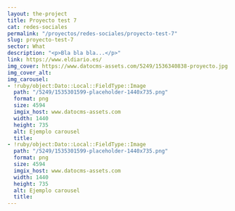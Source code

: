 ```yaml
---
layout: the-project
title: Proyecto test 7
cat: redes-sociales
permalink: "/proyectos/redes-sociales/proyecto-test-7"
slug: proyecto-test-7
sector: What
description: "<p>Bla bla bla...</p>"
link: https://www.eldiario.es/
img_cover: https://www.datocms-assets.com/5249/1536340838-proyecto.jpg
img_cover_alt: 
img_carousel:
- !ruby/object:Dato::Local::FieldType::Image
  path: "/5249/1535301599-placeholder-1440x735.png"
  format: png
  size: 4594
  imgix_host: www.datocms-assets.com
  width: 1440
  height: 735
  alt: Ejemplo carousel
  title: 
- !ruby/object:Dato::Local::FieldType::Image
  path: "/5249/1535301599-placeholder-1440x735.png"
  format: png
  size: 4594
  imgix_host: www.datocms-assets.com
  width: 1440
  height: 735
  alt: Ejemplo carousel
  title: 
---
```


